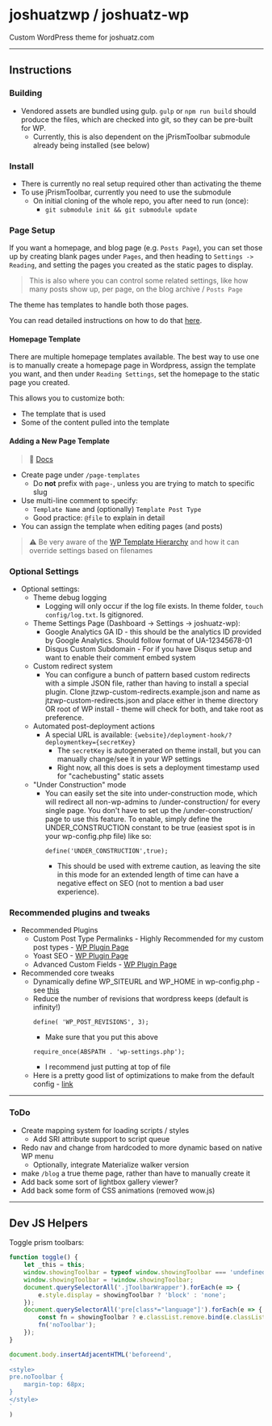 # joshuatzwp / joshuatz-wp
Custom WordPress theme for joshuatz.com

---
## Instructions
### Building
 - Vendored assets are bundled using gulp. `gulp` or `npm run build` should produce the files, which are checked into git, so they can be pre-built for WP.
     - Currently, this is also dependent on the jPrismToolbar submodule already being installed (see below)

### Install
 - There is currently no real setup required other than activating the theme
 - To use jPrismToolbar, currently you need to use the submodule
     - On initial cloning of the whole repo, you after need to run (once):
         - `git submodule init && git submodule update`

### Page Setup
If you want a homepage, and blog page (e.g. `Posts Page`), you can set those up by creating blank pages under `Pages`, and then heading to `Settings -> Reading`, and setting the pages you created as the static pages to display.

> This is also where you can control some related settings, like how many posts show up, per page, on the blog archive / `Posts Page`

The theme has templates to handle both those pages.

You can read detailed instructions on how to do that [here](https://www.wpbeginner.com/wp-tutorials/how-to-create-a-separate-page-for-blog-posts-in-wordpress/).

#### Homepage Template
There are multiple homepage templates available. The best way to use one is to manually create a homepage page in Wordpress, assign the template you want, and then under `Reading Settings`, set the homepage to the static page you created.

This allows you to customize both:
 - The template that is used
 - Some of the content pulled into the template

#### Adding a New Page Template
> 📘 [Docs](https://developer.wordpress.org/themes/template-files-section/page-template-files/)

 - Create page under `/page-templates`
     - Do **not** prefix with `page-`, unless you are trying to match to specific slug
 - Use multi-line comment to specify:
     - `Template Name` and (optionally) `Template Post Type`
     - Good practice: `@file` to explain in detail
 - You can assign the template when editing pages (and posts)

> ⚠ Be very aware of the [WP Template Hierarchy](https://developer.wordpress.org/themes/basics/template-hierarchy/) and how it can override settings based on filenames

### Optional Settings

 - Optional settings:
     - Theme debug logging
         - Logging will only occur if the log file exists. In theme folder, `touch config/log.txt`. Is gitignored.
     - Theme Settings Page (Dashboard -> Settings -> joshuatz-wp):
         - Google Analytics GA ID - this should be the analytics ID provided by Google Analytics. Should follow format of UA-12345678-01
         - Disqus Custom Subdomain - For if you have Disqus setup and want to enable their comment embed system
     - Custom redirect system
         - You can configure a bunch of pattern based custom redirects with a simple JSON file, rather than having to install a special plugin. Clone jtzwp-custom-redirects.example.json and name as jtzwp-custom-redirects.json and place either in theme directory OR root of WP install - theme will check for both, and take root as preference.
     - Automated post-deployment actions
         - A special URL is available: `{website}/deployment-hook/?deploymentkey={secretKey}`
             - The `secretKey` is autogenerated on theme install, but you can manually change/see it in your WP settings
             - Right now, all this does is sets a deployment timestamp used for "cachebusting" static assets
     - "Under Construction" mode
         - You can easily set the site into under-construction mode, which will redirect all non-wp-admins to /under-construction/ for every single page. You don't have to set up the /under-construction/ page to use this feature. To enable, simply define the UNDER_CONSTRUCTION constant to be true (easiest spot is in your wp-config.php file) like so:
             ````
             define('UNDER_CONSTRUCTION',true);
             ````
             - This should be used with extreme caution, as leaving the site in this mode for an extended length of time can have a negative effect on SEO (not to mention a bad user experience).

### Recommended plugins and tweaks
 - Recommended Plugins
     - Custom Post Type Permalinks - Highly Recommended for my custom post types - [WP Plugin Page](https://wordpress.org/plugins/custom-post-type-permalinks/)
     - Yoast SEO - [WP Plugin Page](https://wordpress.org/plugins/wordpress-seo/)
     - Advanced Custom Fields - [WP Plugin Page](https://wordpress.org/plugins/advanced-custom-fields/)
 - Recommended core tweaks
     - Dynamically define WP_SITEURL and WP_HOME in wp-config.php - see [this](https://forum.laragon.org/topic/167/tutorial-how-to-force-wordpress-to-use-relative-urls-ngrok)
     - Reduce the number of revisions that wordpress keeps (default is infinity!)
         ````
         define( 'WP_POST_REVISIONS', 3);
         ````
         -   Make sure that you put this above
         ````
         require_once(ABSPATH . 'wp-settings.php');
         ````
         - I recommend just putting at top of file
     - Here is a pretty good list of optimizations to make from the default config - [link](https://www.labnol.org/internet/wordpress-optimization-guide/3931/)
---
### ToDo
 - Create mapping system for loading scripts / styles
     - Add SRI attribute support to script queue
 - Redo nav and change from hardcoded to more dynamic based on native WP menu
     - Optionally, integrate Materialize walker version
 - make `/blog` a true theme page, rather than have to manually create it
 - Add back some sort of lightbox gallery viewer?
 - Add back some form of CSS animations (removed wow.js)

---

## Dev JS Helpers
Toggle prism toolbars:
```js
function toggle() {
	let _this = this;
	window.showingToolbar = typeof window.showingToolbar === 'undefined' ? true : window.showingToolbar;
	window.showingToolbar = !window.showingToolbar;
	document.querySelectorAll('.jToolbarWrapper').forEach(e => {
		e.style.display = showingToolbar ? 'block' : 'none';
	});
	document.querySelectorAll('pre[class*="language"]').forEach(e => {
		const fn = showingToolbar ? e.classList.remove.bind(e.classList) : e.classList.add.bind(e.classList);
		fn('noToolbar');
	});
}

document.body.insertAdjacentHTML('beforeend',
`
<style>
pre.noToolbar {
	margin-top: 68px;
}
</style>
`
)
```